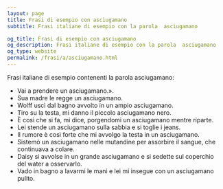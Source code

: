 ```yaml
---
layout: page
title: Frasi di esempio con asciugamano 
subtitle: Frasi italiane di esempio con la parola  asciugamano

og_title: Frasi di esempio con asciugamano 
og_description: Frasi italiane di esempio con la parola  asciugamano
og_type: website
permalink: /frasi/a/asciugamano.html
---
```


Frasi italiane di esempio contenenti la parola asciugamano:


- Vai a prendere un asciugamano.».
- Sua madre le regge un asciugamano.
- Wolff uscì dal bagno avvolto in un ampio asciugamano.
- Tiro su la testa, mi danno il piccolo asciugamano nero.
- È così che si fa, mi dice, porgendomi un asciugamano mentre riparte.
- Lei stende un asciugamano sulla sabbia e si toglie i jeans.
- Il rumore è così forte che mi avvolgo la testa in un asciugamano.
- Sistemò un asciugamano nelle mutandine per assorbire il sangue, che continuava a colare.
- Daisy si avvolse in un grande asciugamano e si sedette sul coperchio del water a osservarlo.
- Vado in bagno a lavarmi le mani e lei mi insegue con un asciugamano pulito.
